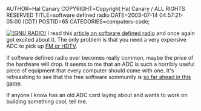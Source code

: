 AUTHOR=Hal Canary
COPYRIGHT=Copyright Hal Canary / ALL RIGHTS RESERVED
TITLE=software defined radio
DATE=2003-07-14 04:57:21-05:00 (CDT)
POSTID=65
CATEGORIES=computers-code;

[![[GNU RADIO]](https://halcanary.org/images/gnu-radio.png)](http://www.gnu.org/software/gnuradio/) I read this [article on software defined radio](http://www.guardian.co.uk/online/story/0,3605,994679,00.html) and once again got excited about it. The only problem is that you need a very expensive ADC to pick up [FM or HDTV](http://comsec.com/wiki?HowtoHdTv).

If software defined radio ever becomes really common, maybe the price of the hardware will drop. It seems to me that an ADC is such a horribly useful piece of equipment that every computer should come with one. It's refreashing to see that the free software sommunity is [so far ahead in this game](http://www.gnu.org/software/gnuradio/).

If anyone I know has an old ADC card laying about and wants to work on building something cool, tell me.
